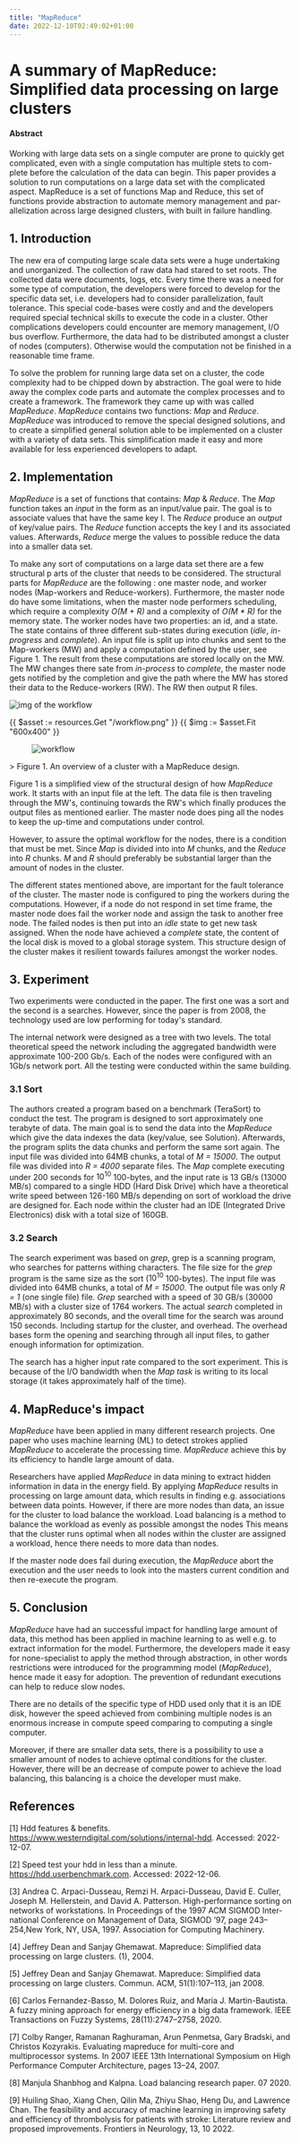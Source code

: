 ```yaml
---
title: "MapReduce"
date: 2022-12-10T02:49:02+01:00
---
```

# A summary of MapReduce: Simplified data processing on large clusters

#### Abstract
Working with large data sets on a single computer are prone to quickly
get complicated, even with a single computation has multiple stets to com-
plete before the calculation of the data can begin. This paper provides
a solution to run computations on a large data set with the complicated
aspect. MapReduce is a set of functions Map and Reduce, this set of
functions provide abstraction to automate memory management and par-
allelization across large designed clusters, with built in failure handling.

## 1. Introduction
The new era of computing large scale data sets were a huge undertaking and unorganized. The collection of raw 
data had stared to set roots. The collected data were documents, logs, etc. Every time there was a need for some 
type of computation, the developers were forced to develop for the specific data set, i.e. developers had to consider
parallelization, fault tolerance. This special code-bases were costly and and the developers required special technical 
skills to execute the code in a cluster. Other complications developers could encounter are memory management, I/O bus 
overflow. Furthermore, the data had to be distributed amongst a cluster of nodes (computers). Otherwise would the 
computation not be finished in a reasonable time frame. 

To solve the problem for running large data set on a cluster, the code complexity had to be chipped down by abstraction. 
The goal were to hide away the complex code parts and automate the complex processes and to create a framework. 
The framework they came up with was called *MapReduce*. *MapReduce* contains two functions: *Map* and *Reduce*. 
*MapReduce* was introduced to remove the special designed solutions, and to create a simplified general solution able 
to be implemented on a cluster with a variety of data sets. This simplification made it easy and more available for less 
experienced developers to adapt. 

## 2. Implementation
*MapReduce* is a set of functions that contains: *Map* & *Reduce*. The *Map* function takes an *input* in the 
form as an input/value pair. The goal is to associate values that have the same key I. The *Reduce* produce an *output*
 of key/value pairs. The *Reduce* function accepts the key I and its associated values. Afterwards, *Reduce* merge 
 the values to possible reduce the data into a smaller data set.

To make any sort of computations on a large data set there are a few structural p
arts of the cluster that needs to be considered. The structural parts for *MapReduce*
are the following : one master node, and worker nodes (Map-workers and Reduce-workers). Furthermore, 
the master node do have some limitations, when the master node performers scheduling, which require a 
complexity *O(M + R)* and a complexity of *O(M * R)* for the memory state. The worker nodes have 
two properties: an id, and a state. The state contains of three different sub-states during execution (*idle*, 
*in-progress* and *complete*). An input file is split up into chunks and sent to the Map-workers (MW) and 
apply a computation defined by the user, see Figure 1. The result from these computations are stored locally on 
the MW. The MW changes there sate from *in-process* to *complete*, the master node gets notified by the 
completion and give the path where the MW has stored their data to the Reduce-workers (RW). The RW then output R files.

![img of the workflow](/static/imgs/mapreduce/workflow.png)

{{ $asset := resources.Get "/workflow.png" }}
{{ $img := $asset.Fit "600x400" }}
<figure class="image is-3by2">
  <img alt="workflow" src="{{ $img.RelPermalink }}" />
</figure>
> Figure 1. An overview of a cluster with a MapReduce design.

Figure 1 is a simplified view of the structural design of how *MapReduce* work. It starts with an input file at the left. The data file is then traveling through the MW's, continuing towards the RW's which finally produces the output files as mentioned earlier. The master node does ping all the nodes to keep the up-time and computations under control.

However, to assure the optimal workflow for the nodes, there is a condition that must be met. Since *Map* is divided into into *M* chunks, and the *Reduce* into *R* chunks. *M* and *R* should preferably be substantial larger than the amount of nodes in the cluster.

The different states mentioned above, are important for the fault tolerance of the cluster. The master node is configured to ping the workers during the computations. However, if a node do not respond in set time frame, the master node does fail the worker node and assign the task to another free node. The failed nodes is then put into an *idle* state to get new task assigned. When the node have achieved a *complete* state, the content of the local disk is moved to a global storage system. This structure design of the cluster makes it resilient towards failures amongst the worker nodes.  

## 3. Experiment
Two experiments were conducted in the paper. The first one was a sort and the second is a searches. However, since the paper is from 2008, the technology used are low performing for today's standard.

The internal network were designed as a tree with two levels. The total theoretical speed the network including the aggregated bandwidth were approximate 100-200 Gb/s. Each of the nodes were configured with an 1Gb/s network port. All the testing were conducted within the same building.

### 3.1 Sort
The authors created a program based on a benchmark (TeraSort) to conduct the test. The program is designed to sort approximately one terabyte of data. The main goal is to send the data into the *MapReduce* which give the data indexes the data (key/value, see Solution). Afterwards, the program splits the data chunks and perform the same sort again. The input file was divided into 64MB chunks, a total of *M = 15000*. The output file was divided into *R = 4000* separate files. The *Map* complete executing under 200 seconds for $10^{10}$ 100-bytes, and the input rate is 13 GB/s (13000 MB/s) compared to a single HDD (Hard Disk Drive) which have a theoretical write speed between 126-160 MB/s depending on sort of workload the drive are designed for. Each node within the cluster had an IDE (Integrated Drive Electronics) disk with a total size of 160GB.

### 3.2 Search
The search experiment was based on *grep*, grep is a scanning program, who searches for patterns withing characters.
The file size for the *grep* program is the same size as the sort ($10^{10}$ 100-bytes). The input file was divided into 64MB chunks, a total of *M = 15000*. The output file was only *R = 1* (one single file) file. *Grep* searched with a speed of 30 GB/s (30000 MB/s) with a cluster size of 1764 workers. The actual *search* completed in approximately 80 seconds, and the overall time for the search was around 150 seconds. Including startup for the cluster, and overhead. The overhead bases form the opening and searching through all input files, to gather enough information for optimization.

The search has a higher input rate compared to the sort experiment. This is because of the I/O bandwidth when the *Map task* is writing to its local storage (it takes approximately half of the time).

## 4. MapReduce's impact
*MapReduce* have been applied in many different research projects. One paper who uses machine learning (ML) to detect strokes applied *MapReduce* to accelerate the processing time. *MapReduce* achieve this by its efficiency to handle large amount of data.  

Researchers have applied *MapReduce* in data mining to extract hidden information in data in the energy field. By applying *MapReduce* results in processing on large amount data, which results in finding e.g. associations between data points. However, if there are more nodes than data, an issue for the cluster to load balance the workload. Load balancing is a method to balance the workload as evenly as possible amongst the nodes This means that the cluster runs optimal when all nodes within the cluster are assigned a workload, hence there needs to more data than nodes.

If the master node does fail during execution, the *MapReduce* abort the execution and the user needs to look into the masters current condition and then re-execute the program.

## 5. Conclusion
*MapReduce* have had an successful impact for handling large amount of data, this method has been applied in machine learning to as well e.g. to extract information for the model. Furthermore, the developers made it easy for none-specialist to apply the method through abstraction, in other words restrictions were introduced for the programming model (*MapReduce*), hence made it easy for adoption. The prevention of redundant executions can help to reduce slow nodes.

There are no details of the specific type of HDD used only that it is an IDE disk, however the speed achieved from combining multiple nodes is an enormous increase in compute speed comparing to computing a single computer.

Moreover, if there are smaller data sets, there is a possibility to use a smaller amount of nodes to achieve optimal conditions for the cluster. However, there will be an decrease of compute power to achieve the load balancing, this balancing is a choice the developer must make. 

## References
[1] Hdd features & benefits. https://www.westerndigital.com/solutions/internal-hdd. Accessed: 2022-12-07.

[2] Speed test your hdd in less than a minute. https://hdd.userbenchmark.com. Accessed: 2022-12-06.

[3] Andrea C. Arpaci-Dusseau, Remzi H. Arpaci-Dusseau, David E. Culler, Joseph M. Hellerstein, and David A. Patterson. High-performance sorting on networks of workstations. In Proceedings of the 1997 ACM SIGMOD Inter-national Conference on Management of Data, SIGMOD ’97, page 243–254,New York, NY, USA, 1997. Association for Computing Machinery.

[4] Jeffrey Dean and Sanjay Ghemawat. Mapreduce: Simplified data processing on large clusters. (1), 2004.

[5] Jeffrey Dean and Sanjay Ghemawat. Mapreduce: Simplified data processing on large clusters. Commun. ACM, 51(1):107–113, jan 2008.

[6] Carlos Fernandez-Basso, M. Dolores Ruiz, and Maria J. Martin-Bautista. A
fuzzy mining approach for energy efficiency in a big data framework. IEEE
Transactions on Fuzzy Systems, 28(11):2747–2758, 2020.

[7] Colby Ranger, Ramanan Raghuraman, Arun Penmetsa, Gary Bradski, and Christos Kozyrakis. Evaluating mapreduce for multi-core and multiprocessor systems. In 2007 IEEE 13th International Symposium on High Performance Computer Architecture, pages 13–24, 2007.

[8] Manjula Shanbhog and Kalpna. Load balancing research paper. 07 2020.

[9] Huiling Shao, Xiang Chen, Qilin Ma, Zhiyu Shao, Heng Du, and Lawrence Chan. The feasibility and accuracy of machine learning in improving safety and efficiency of thrombolysis for patients with stroke: Literature review and proposed improvements. Frontiers in Neurology, 13, 10 2022.




